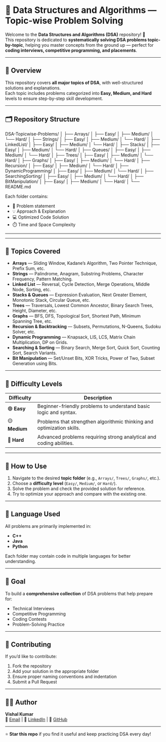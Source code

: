 # 🧠 Data Structures and Algorithms — Topic-wise Problem Solving

Welcome to the **Data Structures and Algorithms (DSA)** repository! 🚀  
This repository is dedicated to **systematically solving DSA problems topic-by-topic**, helping you master concepts from the ground up — perfect for **coding interviews, competitive programming, and placements**.

---

## 📘 Overview

This repository covers **all major topics of DSA**, with well-structured solutions and explanations.  
Each topic includes problems categorized into **Easy, Medium, and Hard** levels to ensure step-by-step skill development.

---

## 🗂️ Repository Structure

DSA-Topicwise-Problems/
│
├── Arrays/
│   ├── Easy/
│   ├── Medium/
│   └── Hard/
│
├── Strings/
│   ├── Easy/
│   ├── Medium/
│   └── Hard/
│
├── LinkedList/
│   ├── Easy/
│   ├── Medium/
│   └── Hard/
│
├── Stacks/
│   ├── Easy/
│   ├── Medium/
│   └── Hard/
│
├── Queues/
│   ├── Easy/
│   ├── Medium/
│   └── Hard/
│
├── Trees/
│   ├── Easy/
│   ├── Medium/
│   └── Hard/
│
├── Graphs/
│   ├── Easy/
│   ├── Medium/
│   └── Hard/
│
├── Recursion/
│   ├── Easy/
│   ├── Medium/
│   └── Hard/
│
├── DynamicProgramming/
│   ├── Easy/
│   ├── Medium/
│   └── Hard/
│
├── SearchingSorting/
│   ├── Easy/
│   ├── Medium/
│   └── Hard/
│
├── BitManipulation/
│   ├── Easy/
│   ├── Medium/
│   └── Hard/
│
└── README.md


Each folder contains:
- 📄 Problem statement  
- 💡 Approach & Explanation  
- 💻 Optimized Code Solution  
- ⏱️ Time and Space Complexity

---


---

## 📘 Topics Covered

- **Arrays** — Sliding Window, Kadane’s Algorithm, Two Pointer Technique, Prefix Sum, etc.  
- **Strings** — Palindrome, Anagram, Substring Problems, Character Frequency, Pattern Matching.  
- **Linked List** — Reversal, Cycle Detection, Merge Operations, Middle Node, Sorting, etc.  
- **Stacks & Queues** — Expression Evaluation, Next Greater Element, Monotonic Stack, Circular Queue, etc.  
- **Trees** — Traversals, Lowest Common Ancestor, Binary Search Trees, Height, Diameter, etc.  
- **Graphs** — BFS, DFS, Topological Sort, Shortest Path, Minimum Spanning Tree, etc.  
- **Recursion & Backtracking** — Subsets, Permutations, N-Queens, Sudoku Solver, etc.  
- **Dynamic Programming** — Knapsack, LIS, LCS, Matrix Chain Multiplication, DP on Grids.  
- **Searching & Sorting** — Binary Search, Merge Sort, Quick Sort, Counting Sort, Search Variants.  
- **Bit Manipulation** — Set/Unset Bits, XOR Tricks, Power of Two, Subset Generation using Bits.

---

## 🧩 Difficulty Levels

| Difficulty | Description |
|-------------|-------------|
| 🟢 **Easy** | Beginner-friendly problems to understand basic logic and syntax. |
| 🟡 **Medium** | Problems that strengthen algorithmic thinking and optimization skills. |
| 🔴 **Hard** | Advanced problems requiring strong analytical and coding abilities. |

---

## 🚀 How to Use

1. Navigate to the desired **topic folder** (e.g., `Arrays/`, `Trees/`, `Graphs/`, etc.).
2. Choose a **difficulty level** (`Easy/`, `Medium/`, or `Hard/`).
3. Solve the problem and check the provided solution for reference.
4. Try to optimize your approach and compare with the existing one.

---

## 🧮 Language Used

All problems are primarily implemented in:
- **C++**
- **Java**
- **Python**

Each folder may contain code in multiple languages for better understanding.

---

## 🏁 Goal

To build a **comprehensive collection** of DSA problems that help prepare for:
- Technical Interviews
- Competitive Programming
- Coding Contests
- Problem-Solving Practice

---

## 🤝 Contributing

If you’d like to contribute:
1. Fork the repository  
2. Add your solution in the appropriate folder  
3. Ensure proper naming conventions and indentation  
4. Submit a Pull Request

---

## 🧑‍💻 Author

**Vishal Kumar**  
📧 [Email](mailto:vishalkumar@example.com) | 💼 [LinkedIn](https://linkedin.com/in/vishalkumar) | 🐙 [GitHub](https://github.com/vishalkumar)

---

⭐ **Star this repo** if you find it useful and keep practicing DSA every day!
